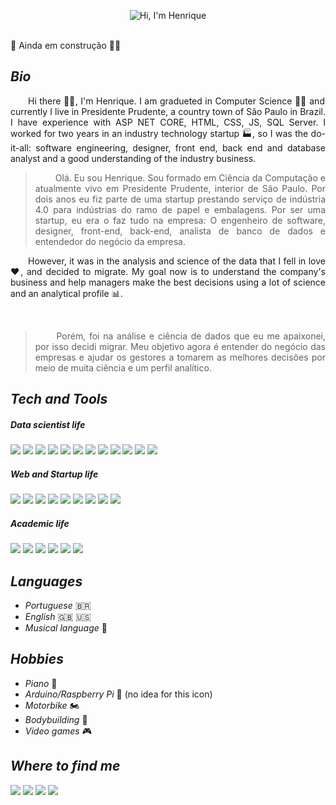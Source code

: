 <p align="center">
  <img src="https://github.com/Krupique/Krupique/raw/main/assets/header.gif" alt="Hi, I'm Henrique">
</p>

<br>🚧 Ainda em construção 🧱🚧<br>

_<h2>Bio</h2>_
<p align="justify">&emsp;&emsp;Hi there 🐱‍👤, I'm Henrique. I am gradueted in Computer Science 👨‍🎓 and currently I live in Presidente Prudente, a country town of São Paulo in Brazil. I have experience with ASP NET CORE, HTML, CSS, JS, SQL Server. I worked for two years in an industry technology startup 🏭, so I was the do-it-all: software engineering, designer, front end, back end and database analyst and a good understanding of the industry business.</p>
<blockquote>
  <p align="justify">&emsp;&emsp;
    Olá. Eu sou Henrique. Sou formado em Ciência da Computação e atualmente vivo em Presidente Prudente, interior de São Paulo. Por dois anos eu fiz parte de uma startup prestando serviço de indústria 4.0 para indústrias do ramo de papel e embalagens. Por ser uma startup, eu era o faz tudo na empresa: O engenheiro de software, designer, front-end, back-end, analista de banco de dados e entendedor do negócio da empresa.
  </p>
</blockquote>
<p align="justify">&emsp;&emsp;However, it was in the analysis and science of the data that I fell in love ❤, and decided to migrate. My goal now is to understand the company's business and help managers make the best decisions using a lot of science and an analytical profile 📊.</p>
<br>
<blockquote>
  <p align="justify">&emsp;&emsp;
    Porém, foi na análise e ciência de dados que eu me apaixonei, por isso decidi migrar. Meu objetivo agora é entender do negócio das empresas e ajudar os gestores a tomarem as melhores decisões por meio de muita ciência e um perfil analítico. 
  </p>
</blockquote>




_<h2>Tech and Tools</h2>_
<h5>Data scientist life</h5>
<a title="Python" href=""><img src="https://img.shields.io/badge/Python-3776AB?style=for-the-badge&logo=python&logoColor=white"></a>
<a title="Tensorflow" href=""><img src="https://img.shields.io/badge/TensorFlow-FF6F00?style=for-the-badge&logo=TensorFlow&logoColor=white"></a>
<a title="Tableau" href=""><img src="https://img.shields.io/badge/Tableau-E97627?style=for-the-badge&logo=Tableau&logoColor=white"></a>
<a title="Mongo DB" href=""><img src="https://img.shields.io/badge/MongoDB-4EA94B?style=for-the-badge&logo=mongodb&logoColor=white"></a>
<a title="Pandas" href=""><img src="https://img.shields.io/badge/Pandas-2C2D72?style=for-the-badge&logo=pandas&logoColor=white"></a>
<a title="Numpy" href=""><img src="https://img.shields.io/badge/Numpy-777BB4?style=for-the-badge&logo=numpy&logoColor=white"></a>
<a title="Scikit Learn" href=""><img src="https://img.shields.io/badge/scikit_learn-F7931E?style=for-the-badge&logo=scikit-learn&logoColor=white"></a>
<a title="Keras" href=""><img src="https://img.shields.io/badge/Keras-D00000?style=for-the-badge&logo=Keras&logoColor=white"></a>
<a title="Scipy" href=""><img src="https://img.shields.io/badge/SciPy-654FF0?style=for-the-badge&logo=SciPy&logoColor=white"></a>
<a title="Pytorch" href=""><img src="https://img.shields.io/badge/PyTorch-EE4C2C?style=for-the-badge&logo=PyTorch&logoColor=white"></a>
<a title="Plotly" href=""><img src="https://img.shields.io/badge/Plotly-239120?style=for-the-badge&logo=plotly&logoColor=white"></a>
<a title="JSON" href=""><img src="https://img.shields.io/badge/json-5E5C5C?style=for-the-badge&logo=json&logoColor=white"></a>
<h5>Web and Startup life</h5>
<a title="Visual Studio" href=""><img src="https://img.shields.io/badge/Visual_Studio-5C2D91?style=for-the-badge&logo=visual%20studio&logoColor=white"></a>
<a title=".NET and .NET CORE" href=""><img src="https://img.shields.io/badge/.NET-512BD4?style=for-the-badge&logo=dotnet&logoColor=white"></a>
<a title="C#" href=""><img src="https://img.shields.io/badge/C%23-239120?style=for-the-badge&logo=c-sharp&logoColor=white"></a>
<a title="HTML5" href=""><img src="https://img.shields.io/badge/HTML5-E34F26?style=for-the-badge&logo=html5&logoColor=white"></a>
<a title="CSS3" href=""><img src="https://img.shields.io/badge/CSS3-1572B6?style=for-the-badge&logo=css3&logoColor=white"></a>
<a title="Javascript" href=""><img src="https://img.shields.io/badge/JavaScript-323330?style=for-the-badge&logo=javascript&logoColor=F7DF1E"></a>
<a title="Bootstrap" href=""><img src="https://img.shields.io/badge/Bootstrap-563D7C?style=for-the-badge&logo=bootstrap&logoColor=white"></a>
<a title="SQL Server" href=""><img src="https://img.shields.io/badge/Microsoft_SQL_Server-CC2927?style=for-the-badge&logo=microsoft-sql-server&logoColor=white"></a>
<a title="SQL" href=""><img src="https://img.shields.io/badge/PLSQL-F80000?style=for-the-badge&logo=oracle&logoColor=black"></a>
<h5>Academic life</h5>
<a title="C" href=""><img src="https://img.shields.io/badge/C-00599C?style=for-the-badge&logo=c&logoColor=white"></a>
<a title="C++" href=""><img src="https://img.shields.io/badge/C%2B%2B-00599C?style=for-the-badge&logo=c%2B%2B&logoColor=white"></a>
<a title="Java" href=""><img src="https://img.shields.io/badge/Java-ED8B00?style=for-the-badge&logo=java&logoColor=white"></a>
<a title="OpenCV" href=""><img src="https://img.shields.io/badge/OpenCV-27338e?style=for-the-badge&logo=OpenCV&logoColor=white"></a>
<a title="MYSQL" href=""><img src="https://img.shields.io/badge/MySQL-005C84?style=for-the-badge&logo=mysql&logoColor=white"></a>
<a title="PostgreSQL" href=""><img src="https://img.shields.io/badge/PostgreSQL-316192?style=for-the-badge&logo=postgresql&logoColor=white"></a>

_<h2>Languages</h2>_
* _Portuguese_ 🇧🇷
* _English_ 🇬🇧 🇺🇸
* _Musical language_ 🎵

_<h2> Hobbies </h2>_
* _Piano_ 🎹
* _Arduino/Raspberry Pi_ 🌻 (no idea for this icon)
* _Motorbike_ 🏍
* _Bodybuilding_ 💪
* _Video games_ 🎮

_<h2>Where to find me</h2>_
<a href="https://www.kaggle.com/krupck"><img src="https://img.shields.io/badge/Kaggle-20BEFF?style=for-the-badge&logo=Kaggle&logoColor=white"></a>
<a href="https://www.linkedin.com/in/henrique-krupck-505091182/"><img src="https://img.shields.io/badge/LinkedIn-0077B5?style=for-the-badge&logo=linkedin&logoColor=white"></a>
<a href="https://www.instagram.com/h_krupck/"><img src="https://img.shields.io/badge/Instagram-E4405F?style=for-the-badge&logo=instagram&logoColor=white"></a>
<a href="https://outlook.live.com"><img src="https://img.shields.io/badge/Microsoft_Outlook-0078D4?style=for-the-badge&logo=microsoft-outlook&logoColor=white"></a>













<!--

<a href=""><img src="https://img.shields.io/badge/TensorFlow-FF6F00?style=for-the-badge&logo=tensorflow&logoColor=white"></a>



**Krupique/Krupique** is a ✨ _special_ ✨ repository because its `README.md` (this file) appears on your GitHub profile.

Here are some ideas to get you started:

- 🔭 I’m currently working on ...
- 🌱 I’m currently learning ...
- 👯 I’m looking to collaborate on ...
- 🤔 I’m looking for help with ...
- 💬 Ask me about ...
- 📫 How to reach me: ...
- 😄 Pronouns: ...
- ⚡ Fun fact: ...
-->

